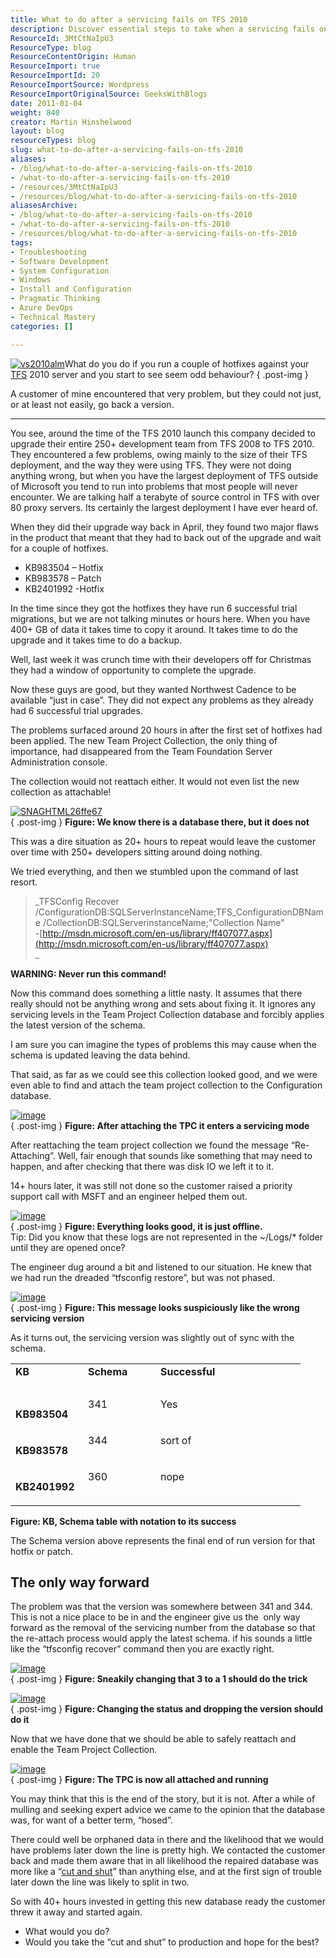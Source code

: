 ```yaml
---
title: What to do after a servicing fails on TFS 2010
description: Discover essential steps to take when a servicing fails on TFS 2010. Learn from real-world challenges and expert solutions to ensure a smooth upgrade.
ResourceId: 3MtCtNaIpU3
ResourceType: blog
ResourceContentOrigin: Human
ResourceImport: true
ResourceImportId: 20
ResourceImportSource: Wordpress
ResourceImportOriginalSource: GeeksWithBlogs
date: 2011-01-04
weight: 840
creator: Martin Hinshelwood
layout: blog
resourceTypes: blog
slug: what-to-do-after-a-servicing-fails-on-tfs-2010
aliases:
- /blog/what-to-do-after-a-servicing-fails-on-tfs-2010
- /what-to-do-after-a-servicing-fails-on-tfs-2010
- /resources/3MtCtNaIpU3
- /resources/blog/what-to-do-after-a-servicing-fails-on-tfs-2010
aliasesArchive:
- /blog/what-to-do-after-a-servicing-fails-on-tfs-2010
- /what-to-do-after-a-servicing-fails-on-tfs-2010
- /resources/blog/what-to-do-after-a-servicing-fails-on-tfs-2010
tags:
- Troubleshooting
- Software Development
- System Configuration
- Windows
- Install and Configuration
- Pragmatic Thinking
- Azure DevOps
- Technical Mastery
categories: []

---
```

[![vs2010alm](images/7e1d3e9df51b_12C53-vs2010alm_thumb-8-8.png)](http://blog.hinshelwood.com/files/2011/05/GWB-Windows-Live-Writer-7e1d3e9df51b_12C53-vs2010alm_2.png)What do you do if you run a couple of hotfixes against your [TFS](http://msdn2.microsoft.com/en-us/teamsystem/aa718934.aspx "Team Foundation Server") 2010 server and you start to see seem odd behaviour?
{ .post-img }

A customer of mine encountered that very problem, but they could not just, or at least not easily, go back a version.

---

You see, around the time of the TFS 2010 launch this company decided to upgrade their entire 250+ development team from TFS 2008 to TFS 2010. They encountered a few problems, owing mainly to the size of their TFS deployment, and the way they were using TFS. They were not doing anything wrong, but when you have the largest deployment of TFS outside of Microsoft you tend to run into problems that most people will never encounter. We are talking half a terabyte of source control in TFS with over 80 proxy servers. Its certainly the largest deployment I have ever heard of.

When they did their upgrade way back in April, they found two major flaws in the product that meant that they had to back out of the upgrade and wait for a couple of hotfixes.

- KB983504 – Hotfix
- KB983578 – Patch
- KB2401992 -Hotfix

In the time since they got the hotfixes they have run 6 successful trial migrations, but we are not talking minutes or hours here. When you have 400+ GB of data it takes time to copy it around. It takes time to do the upgrade and it takes time to do a backup.

Well, last week it was crunch time with their developers off for Christmas they had a window of opportunity to complete the upgrade.

Now these guys are good, but they wanted Northwest Cadence to be available “just in case”. They did not expect any problems as they already had 6 successful trial upgrades.

The problems surfaced around 20 hours in after the first set of hotfixes had been applied. The new Team Project Collection, the only thing of importance, had disappeared from the Team Foundation Server Administration console.

The collection would not reattach either. It would not even list the new collection as attachable!

[![SNAGHTML26ffe67](images/7e1d3e9df51b_12C53-SNAGHTML26ffe67_thumb-7-7.png)](http://blog.hinshelwood.com/files/2011/05/GWB-Windows-Live-Writer-7e1d3e9df51b_12C53-SNAGHTML26ffe67.png)  
{ .post-img }
**Figure: We know there is a database there, but it does not**

This was a dire situation as 20+ hours to repeat would leave the customer over time with 250+ developers sitting around doing nothing.

We tried everything, and then we stumbled upon the command of last resort.

> _TFSConfig Recover /ConfigurationDB:SQLServerInstanceName;TFS_ConfigurationDBName /CollectionDB:SQLServerinstanceName;"Collection Name"  
> \-[http://msdn.microsoft.com/en-us/library/ff407077.aspx](http://msdn.microsoft.com/en-us/library/ff407077.aspx)  
> _

**WARNING: Never run this command!**

Now this command does something a little nasty. It assumes that there really should not be anything wrong and sets about fixing it. It ignores any servicing levels in the Team Project Collection database and forcibly applies the latest version of the schema.

I am sure you can imagine the types of problems this may cause when the schema is updated leaving the data behind.

That said, as far as we could see this collection looked good, and we were even able to find and attach the team project collection to the Configuration database.

[![image](images/7e1d3e9df51b_12C53-image_thumb_7-4-4.png)](http://blog.hinshelwood.com/files/2011/05/GWB-Windows-Live-Writer-7e1d3e9df51b_12C53-image_16.png)  
{ .post-img }
**Figure: After attaching the TPC it enters a servicing mode**

After reattaching the team project collection we found the message “Re-Attaching”. Well, fair enough that sounds like something that may need to happen, and after checking that there was disk IO we left it to it.

14+ hours later, it was still not done so the customer raised a priority support call with MSFT and an engineer helped them out.

[![image](images/7e1d3e9df51b_12C53-image_thumb_3-2-2.png)](http://blog.hinshelwood.com/files/2011/05/GWB-Windows-Live-Writer-7e1d3e9df51b_12C53-image_8.png)  
{ .post-img }
**Figure: Everything looks good, it is just offline.**  
Tip: Did you know that these logs are not represented in the ~/Logs/\* folder until they are opened once?

The engineer dug around a bit and listened to our situation. He knew that we had run the dreaded “tfsconfig restore”, but was not phased.

[![image](images/7e1d3e9df51b_12C53-image_thumb_2-1-1.png)](http://blog.hinshelwood.com/files/2011/05/GWB-Windows-Live-Writer-7e1d3e9df51b_12C53-image_6.png)  
{ .post-img }
**Figure: This message looks suspiciously like the wrong servicing version**

As it turns out, the servicing version was slightly out of sync with the schema.

<table border="0" cellspacing="0" cellpadding="2" width="400"><tbody><tr><td valign="top" width="100"><strong>KB</strong></td><td valign="top" width="100"><strong>Schema</strong></td><td valign="top" width="100"><strong>Successful</strong></td><td valign="top" width="100">&nbsp;</td></tr><tr><td valign="top" width="100">&nbsp;</td><td valign="top" width="100">&nbsp;</td><td valign="top" width="100">&nbsp;</td><td valign="top" width="100">&nbsp;</td></tr><tr><td valign="top" width="100"><p><strong>KB983504</strong></p></td><td valign="top" width="100">341</td><td valign="top" width="100">Yes</td><td valign="top" width="100">&nbsp;</td></tr><tr><td valign="top" width="100"><p><strong>KB983578</strong></p></td><td valign="top" width="100">344</td><td valign="top" width="100">sort of</td><td valign="top" width="100">&nbsp;</td></tr><tr><td valign="top" width="100"><p><strong>KB2401992</strong></p></td><td valign="top" width="100">360</td><td valign="top" width="100">nope</td><td valign="top" width="100">&nbsp;</td></tr></tbody></table>

**Figure: KB, Schema table with notation to its success**

The Schema version above represents the final end of run version for that hotfix or patch.

## The only way forward

The problem was that the version was somewhere between 341 and 344. This is not a nice place to be in and the engineer give us the  only way forward as the removal of the servicing number from the database so that the re-attach process would apply the latest schema. if his sounds a little like the “tfsconfig recover” command then you are exactly right.

[![image](images/7e1d3e9df51b_12C53-image_thumb_5-3-3.png)](http://blog.hinshelwood.com/files/2011/05/GWB-Windows-Live-Writer-7e1d3e9df51b_12C53-image_12.png)  
{ .post-img }
**Figure: Sneakily changing that 3 to a 1 should do the trick**

[![image](images/7e1d3e9df51b_12C53-image_thumb_9-5-5.png)](http://blog.hinshelwood.com/files/2011/05/GWB-Windows-Live-Writer-7e1d3e9df51b_12C53-image_21.png)  
{ .post-img }
**Figure: Changing the status and dropping the version should do it**

Now that we have done that we should be able to safely reattach and enable the Team Project Collection.

[![image](images/7e1d3e9df51b_12C53-image_thumb-6-6.png)](http://blog.hinshelwood.com/files/2011/05/GWB-Windows-Live-Writer-7e1d3e9df51b_12C53-image_2.png)  
{ .post-img }
**Figure: The TPC is now all attached and running**

You may think that this is the end of the story, but it is not. After a while of mulling and seeking expert advice we came to the opinion that the database was, for want of a better term, “hosed”.

There could well be orphaned data in there and the likelihood that we would have problems later down the line is pretty high. We contacted the customer back and made them aware that in all likelihood the repaired database was more like a “[cut and shut](<http://en.wikipedia.org/wiki/Lemon_(automobile)>)” than anything else, and at the first sign of trouble later down the line was likely to split in two.

So with 40+ hours invested in getting this new database ready the customer threw it away and started again.

- What would you do?
- Would you take the “cut and shut” to production and hope for the best?
